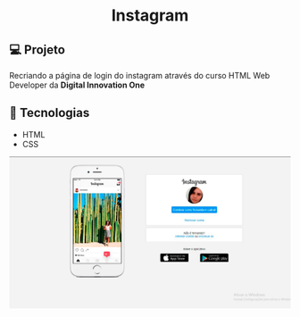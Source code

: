 <h1 align="center">Instagram</h1>

## :computer: Projeto



<p>
    Recriando a página de login do instagram através do curso HTML Web Developer da <b>Digital Innovation One</b> 
</p>

## :rocket: Tecnologias

- HTML
- CSS



<img src="./images/image.png">
